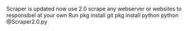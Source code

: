 Scraper is updated now use 2.0
scrape any webserver or websites 
to responsibel at your own 
Run
pkg install git 
pkg install python
python @Scraper2.0.py
